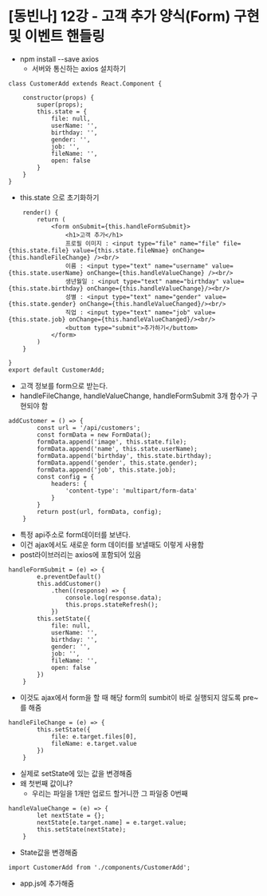 # [동빈나] 12강 - 고객 추가 양식(Form) 구현 및 이벤트 핸들링

- npm install --save axios
  - 서버와 통신하는 axios 설치하기

```react
class CustomerAdd extends React.Component {

    constructor(props) {
        super(props);
        this.state = {
            file: null,
            userName: '',
            birthday: '',
            gender: '',
            job: '',
            fileName: '',
            open: false
        }
    }
}
```

- this.state 으로 초기화하기

```react
    render() {
        return (
            <form onSubmit={this.handleFormSubmit}>
                <h1>고객 추가</h1>
                프로필 이미지 : <input type="file" name="file" file={this.state.file} value={this.state.fileNmae} onChange={this.handleFileChange} /><br/>
                이름 : <input type="text" name="username" value={this.state.userName} onChange={this.handleValueChange} /><br/>
                생년월일 : <input type="text" name="birthday" value={this.state.birthday} onChange={this.handleValueChange}/><br/>
                성별 : <input type="text" name="gender" value={this.state.gender} onChange={this.handleValueChanged}/><br/>
                직업 : <input type="text" name="job" value={this.state.job} onChange={this.handleValueChanged}/><br/>
                <buttom type="submit">추가하기</buttom>
            </form>
        )
    }

}
export default CustomerAdd;
```

- 고객 정보를 form으로 받는다.
- handleFileChange, handleValueChange, handleFormSubmit 3개 함수가 구현되야 함

```react
addCustomer = () => {
        const url = '/api/customers';
        const formData = new FormData();
        formData.append('image', this.state.file);
        formData.append('name', this.state.userName);
        formData.append('birthday', this.state.birthday);
        formData.append('gender', this.state.gender);
        formData.append('job', this.state.job);
        const config = {
            headers: {
                'content-type': 'multipart/form-data'
            }
        }
        return post(url, formData, config);
    }
```

- 특정 api주소로 form데이터를 보낸다.
- 이건 ajax에서도 새로운 form 데이터를 보낼때도 이렇게 사용함
- post라이브러리는 axios에 포함되어 있음

```react
handleFormSubmit = (e) => {
        e.preventDefault()
        this.addCustomer()
            .then((response) => {
                console.log(response.data);
                this.props.stateRefresh();
            })
        this.setState({
            file: null,
            userName: '',
            birthday: '',
            gender: '',
            job: '',
            fileName: '',
            open: false
        })
    }
```

- 이것도 ajax에서 form을 할 때 해당 form의 sumbit이 바로 실행되지 않도록 pre~를 해줌

```react
handleFileChange = (e) => {
        this.setState({
            file: e.target.files[0],
            fileName: e.target.value
        })
    }
```

- 실제로 setState에 있는 값을 변경해줌
- 왜 첫번째 값이냐?
  - 우리는 파일을 1개만 업로드 할거니깐 그 파일중 0번째

```react
handleValueChange = (e) => {
        let nextState = {};
        nextState[e.target.name] = e.target.value;
        this.setState(nextState);
    }
```

- State값을 변경해줌

```react
import CustomerAdd from './components/CustomerAdd';
```

- app.js에 추가해줌